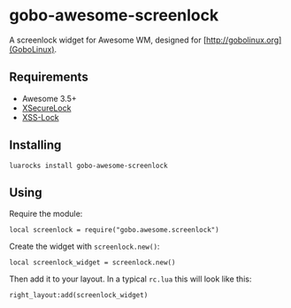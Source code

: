 gobo-awesome-screenlock
=======================

A screenlock widget for Awesome WM, designed for [http://gobolinux.org](GoboLinux).

Requirements
------------

* Awesome 3.5+
* [XSecureLock](https://github.com/google/xsecurelock)
* [XSS-Lock](https://bitbucket.org/raymonad/xss-lock)

Installing
----------

```
luarocks install gobo-awesome-screenlock
```

Using
-----

Require the module:


```
local screenlock = require("gobo.awesome.screenlock")
```

Create the widget with `screenlock.new()`:

```
local screenlock_widget = screenlock.new()
```

Then add it to your layout.
In a typical `rc.lua` this will look like this:


```
right_layout:add(screenlock_widget)
```
